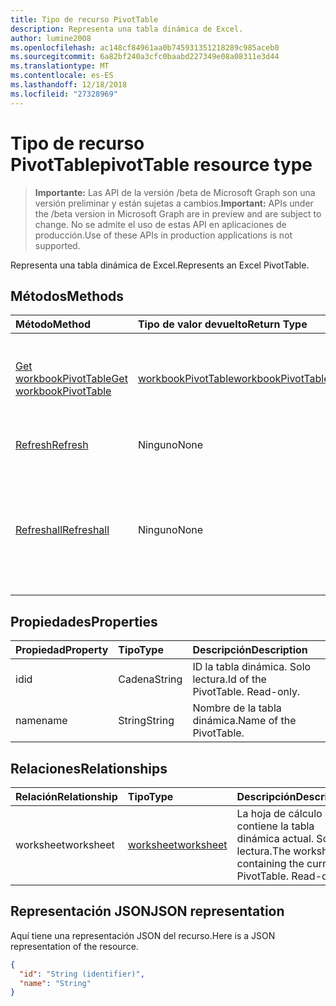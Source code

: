 ```yaml
---
title: Tipo de recurso PivotTable
description: Representa una tabla dinámica de Excel.
author: lumine2008
ms.openlocfilehash: ac148cf84961aa0b745931351218289c985aceb0
ms.sourcegitcommit: 6a82bf240a3cfc0baabd227349e08a08311e3d44
ms.translationtype: MT
ms.contentlocale: es-ES
ms.lasthandoff: 12/18/2018
ms.locfileid: "27328969"
---
```

# <a name="pivottable-resource-type"></a><span data-ttu-id="2a4bd-103">Tipo de recurso PivotTable</span><span class="sxs-lookup"><span data-stu-id="2a4bd-103">pivotTable resource type</span></span>

> <span data-ttu-id="2a4bd-104">**Importante:** Las API de la versión /beta de Microsoft Graph son una versión preliminar y están sujetas a cambios.</span><span class="sxs-lookup"><span data-stu-id="2a4bd-104">**Important:** APIs under the /beta version in Microsoft Graph are in preview and are subject to change.</span></span> <span data-ttu-id="2a4bd-105">No se admite el uso de estas API en aplicaciones de producción.</span><span class="sxs-lookup"><span data-stu-id="2a4bd-105">Use of these APIs in production applications is not supported.</span></span>

<span data-ttu-id="2a4bd-106">Representa una tabla dinámica de Excel.</span><span class="sxs-lookup"><span data-stu-id="2a4bd-106">Represents an Excel PivotTable.</span></span>

## <a name="methods"></a><span data-ttu-id="2a4bd-107">Métodos</span><span class="sxs-lookup"><span data-stu-id="2a4bd-107">Methods</span></span>

| <span data-ttu-id="2a4bd-108">Método</span><span class="sxs-lookup"><span data-stu-id="2a4bd-108">Method</span></span>           | <span data-ttu-id="2a4bd-109">Tipo de valor devuelto</span><span class="sxs-lookup"><span data-stu-id="2a4bd-109">Return Type</span></span>    |<span data-ttu-id="2a4bd-110">Descripción</span><span class="sxs-lookup"><span data-stu-id="2a4bd-110">Description</span></span>|
|:---------------|:--------|:----------|
|[<span data-ttu-id="2a4bd-111">Get workbookPivotTable</span><span class="sxs-lookup"><span data-stu-id="2a4bd-111">Get workbookPivotTable</span></span>](../api/workbookpivottable-get.md) | [<span data-ttu-id="2a4bd-112">workbookPivotTable</span><span class="sxs-lookup"><span data-stu-id="2a4bd-112">workbookPivotTable</span></span>](workbookpivottable.md) |<span data-ttu-id="2a4bd-113">Lee las propiedades y relaciones del objeto workbookPivotTable.</span><span class="sxs-lookup"><span data-stu-id="2a4bd-113">Read properties and relationships of workbookPivotTable object.</span></span>|
|[<span data-ttu-id="2a4bd-114">Refresh</span><span class="sxs-lookup"><span data-stu-id="2a4bd-114">Refresh</span></span>](../api/workbookpivottable-refresh.md)|<span data-ttu-id="2a4bd-115">Ninguno</span><span class="sxs-lookup"><span data-stu-id="2a4bd-115">None</span></span>|<span data-ttu-id="2a4bd-116">Actualiza la tabla dinámica.</span><span class="sxs-lookup"><span data-stu-id="2a4bd-116">Refreshes the PivotTable.</span></span> |
|[<span data-ttu-id="2a4bd-117">Refreshall</span><span class="sxs-lookup"><span data-stu-id="2a4bd-117">Refreshall</span></span>](../api/workbookpivottable-refreshall.md)|<span data-ttu-id="2a4bd-118">Ninguno</span><span class="sxs-lookup"><span data-stu-id="2a4bd-118">None</span></span>|<span data-ttu-id="2a4bd-p102">Actualizar todas las tablas de una hoja de cálculo. Tenga en cuenta que esta acción sólo está disponible en la colección de tabla dinámica.</span><span class="sxs-lookup"><span data-stu-id="2a4bd-p102">Refresh all tables within given worksheet. Note that this action is available only on the pivot table collection.</span></span>|

## <a name="properties"></a><span data-ttu-id="2a4bd-121">Propiedades</span><span class="sxs-lookup"><span data-stu-id="2a4bd-121">Properties</span></span>
| <span data-ttu-id="2a4bd-122">Propiedad</span><span class="sxs-lookup"><span data-stu-id="2a4bd-122">Property</span></span>     | <span data-ttu-id="2a4bd-123">Tipo</span><span class="sxs-lookup"><span data-stu-id="2a4bd-123">Type</span></span>   |<span data-ttu-id="2a4bd-124">Descripción</span><span class="sxs-lookup"><span data-stu-id="2a4bd-124">Description</span></span>|
|:---------------|:--------|:----------|
|<span data-ttu-id="2a4bd-125">id</span><span class="sxs-lookup"><span data-stu-id="2a4bd-125">id</span></span>|<span data-ttu-id="2a4bd-126">Cadena</span><span class="sxs-lookup"><span data-stu-id="2a4bd-126">String</span></span>| <span data-ttu-id="2a4bd-p103">ID la tabla dinámica.   Solo lectura.</span><span class="sxs-lookup"><span data-stu-id="2a4bd-p103">Id of the PivotTable.   Read-only.</span></span>|
|<span data-ttu-id="2a4bd-129">name</span><span class="sxs-lookup"><span data-stu-id="2a4bd-129">name</span></span>|<span data-ttu-id="2a4bd-130">String</span><span class="sxs-lookup"><span data-stu-id="2a4bd-130">String</span></span>|<span data-ttu-id="2a4bd-131">Nombre de la tabla dinámica.</span><span class="sxs-lookup"><span data-stu-id="2a4bd-131">Name of the PivotTable.</span></span>    |

## <a name="relationships"></a><span data-ttu-id="2a4bd-132">Relaciones</span><span class="sxs-lookup"><span data-stu-id="2a4bd-132">Relationships</span></span>
| <span data-ttu-id="2a4bd-133">Relación</span><span class="sxs-lookup"><span data-stu-id="2a4bd-133">Relationship</span></span> | <span data-ttu-id="2a4bd-134">Tipo</span><span class="sxs-lookup"><span data-stu-id="2a4bd-134">Type</span></span>   |<span data-ttu-id="2a4bd-135">Descripción</span><span class="sxs-lookup"><span data-stu-id="2a4bd-135">Description</span></span>|
|:---------------|:--------|:----------|
|<span data-ttu-id="2a4bd-136">worksheet</span><span class="sxs-lookup"><span data-stu-id="2a4bd-136">worksheet</span></span>|[<span data-ttu-id="2a4bd-137">worksheet</span><span class="sxs-lookup"><span data-stu-id="2a4bd-137">worksheet</span></span>](worksheet.md)| <span data-ttu-id="2a4bd-p104">La hoja de cálculo que contiene la tabla dinámica actual. Solo lectura.</span><span class="sxs-lookup"><span data-stu-id="2a4bd-p104">The worksheet containing the current PivotTable. Read-only.</span></span>   |

## <a name="json-representation"></a><span data-ttu-id="2a4bd-140">Representación JSON</span><span class="sxs-lookup"><span data-stu-id="2a4bd-140">JSON representation</span></span>
<span data-ttu-id="2a4bd-141">Aquí tiene una representación JSON del recurso.</span><span class="sxs-lookup"><span data-stu-id="2a4bd-141">Here is a JSON representation of the resource.</span></span>

<!-- {
  "blockType": "resource",
  "optionalProperties": [

  ],
  "@odata.type": "microsoft.graph.workbookPivotTable"
}-->

```json
{
  "id": "String (identifier)",
  "name": "String"
}

```
